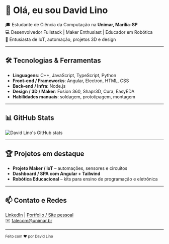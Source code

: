 # 👋 Olá, eu sou David Lino

🎓 Estudante de Ciência da Computação na **Unimar, Marília-SP**  
💻 Desenvolvedor Fullstack | Maker Enthusiast | Educador em Robótica  
🎯 Entusiasta de IoT, automação, projetos 3D e design  

---

## 🛠 Tecnologias & Ferramentas

- **Linguagens**: C++, JavaScript, TypeScript, Python  
- **Front-end / Frameworks**: Angular, Electron, HTML, CSS  
- **Back-end / Infra**: Node.js  
- **Design / 3D / Maker**: Fusion 360, Shapr3D, Cura, EasyEDA  
- **Habilidades manuais**: soldagem, prototipagem, montagem  

---

## 📊 GitHub Stats

![David Lino's GitHub stats](https://github-readme-stats.vercel.app/api?username=DavidLino&show_icons=true&theme=radical)

---

## 🏆 Projetos em destaque

- **Projeto Maker / IoT** – automações, sensores e circuitos  
- **Dashboard / SPA com Angular + Tailwind**  
- **Robótica Educacional** – kits para ensino de programação e eletrônica  

---

## 📫 Contato e Redes

[LinkedIn](https://www.linkedin.com/in/seu-perfil) | [Portfolio / Site pessoal](https://david-lino.vercel.app)  
✉️ falecom@unimar.br  

---

<p><sub>Feito com ❤️ por David Lino</sub></p>
